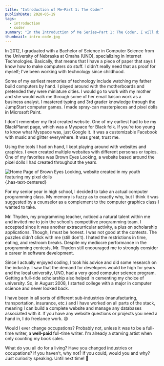 ```yaml
---
title: "Introduction of Me—Part 1: The Coder"
publishDate: 2020-05-19
tags:
  - introduction
  - coder
summary: "In the Introduction of Me Series—Part 1: The Coder, I will discuss how my background led me to become a software engineer, i.e. a coder."
thumbnail: intro-code.jpg
---
```


In 2012, I graduated with a Bachelor of Science in Computer Science from the University of Nebraska at Omaha (UNO), specializing in Internet Technologies. Basically, that means that I have a piece of paper that says I know how to make computers do stuff. I didn't really need that as proof for myself; I've been working with technology since childhood.

Some of my earliest memories of technology include watching my father build computers by hand. I played around with the motherboards and pretended they were miniature cities. I would go to work with my mother and she would walk me through some of her email liaison work as a business analyst. I mastered typing and 3rd grader knowledge through the JumpStart computer games. I made spray-can masterpieces and pixel dolls in Microsoft Paint.

I don't remember my first created website. One of my earliest had to be my BlackPlanet page, which was a Myspace for Black folk. If you’re too young to know what Myspace was, just Google it. It was a customizable Facebook with music and glitter everywhere. It was great, trust me.

Using the tools I had on hand, I kept playing around with websites and graphics. I even created multiple websites with different personas or topics. One of my favorites was Brown Eyes Looking, a website based around the pixel dolls I had created throughout the years.

![Home Page of Brown Eyes Looking, website created in my youth featuring my pixel dolls](/images/posts/brown-eyes-looking.jpg) {.has-text-centered}

For my senior year in high school, I decided to take an actual computer programming class. My memory is fuzzy as to exactly why, but I think it was suggested by a counselor as a complement to the computer graphics class I wanted to take.

Mr. Thyden, my programming teacher, noticed a natural talent within me and invited me to join the school’s competitive programming team. I accepted since it was another extracurricular activity, a plus on scholarship applications. Though, I must be honest. I was not good at the contests. The puzzles didn’t click with me (still don't). I hated the restrictions in time, eating, and restroom breaks. Despite my mediocre performance in the programming contests, Mr. Thyden still encouraged me to strongly consider a career in software development.

Since I actually enjoyed coding, I took his advice and did some research on the industry. I saw that the demand for developers would be high for years and the local university, UNO, had a very good computer science program. Getting a full-ride scholarship also helped in cementing my choice of university. So, in August 2008, I started college with a major in computer science and never looked back.

I have been in all sorts of different sub-industries (manufacturing, transportation, insurance, etc.) and I have worked on all parts of the stack, meaning I can build a complete website and manage any databases associated with it. If you have any website questions or projects you need a hand in, I do freelance work. :smile:

Would I ever change occupations? Probably not, unless it was to be a full-time writer, a **well-paid** full-time writer. I'm already a starving artist when only counting my book sales.

What do you all do for a living? Have you changed industries or occupations? If you haven't, why not? If you could, would you and why? Just curiosity speaking. Until next time! :wave:
